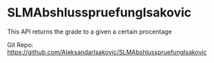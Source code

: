 # SLMAbshlusspruefungIsakovic
This API returns the grade to a given a certain procentage 

Git Repo:
https://github.com/AleksandarIsakovic/SLMAbshlusspruefungIsakovic




